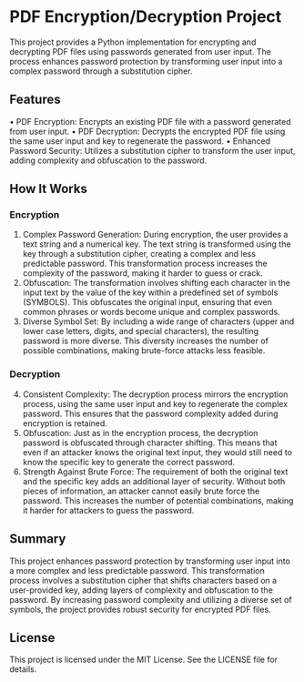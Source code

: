 # PDF Encryption/Decryption Project

This project provides a Python implementation for encrypting and decrypting PDF files using passwords generated from user input. The process enhances password protection by transforming user input into a complex password through a substitution cipher.

## Features
•	PDF Encryption: Encrypts an existing PDF file with a password generated from user input.
•	PDF Decryption: Decrypts the encrypted PDF file using the same user input and key to regenerate the password.
•	Enhanced Password Security: Utilizes a substitution cipher to transform the user input, adding complexity and obfuscation to the password.

## How It Works

### Encryption
1.	Complex Password Generation: During encryption, the user provides a text string and a numerical key. The text string is transformed using the key through a substitution cipher, creating a complex and less predictable password. This transformation process increases the complexity of the password, making it harder to guess or crack.
2.	Obfuscation: The transformation involves shifting each character in the input text by the value of the key within a predefined set of symbols (SYMBOLS). This obfuscates the original input, ensuring that even common phrases or words become unique and complex passwords.
3.	Diverse Symbol Set: By including a wide range of characters (upper and lower case letters, digits, and special characters), the resulting password is more diverse. This diversity increases the number of possible combinations, making brute-force attacks less feasible.

### Decryption
4.	Consistent Complexity: The decryption process mirrors the encryption process, using the same user input and key to regenerate the complex password. This ensures that the password complexity added during encryption is retained.
5.	Obfuscation: Just as in the encryption process, the decryption password is obfuscated through character shifting. This means that even if an attacker knows the original text input, they would still need to know the specific key to generate the correct password.
6.	Strength Against Brute Force: The requirement of both the original text and the specific key adds an additional layer of security. Without both pieces of information, an attacker cannot easily brute force the password. This increases the number of potential combinations, making it harder for attackers to guess the password.

## Summary
This project enhances password protection by transforming user input into a more complex and less predictable password. This transformation process involves a substitution cipher that shifts characters based on a user-provided key, adding layers of complexity and obfuscation to the password. By increasing password complexity and utilizing a diverse set of symbols, the project provides robust security for encrypted PDF files.

## License
This project is licensed under the MIT License. See the LICENSE file for details.



